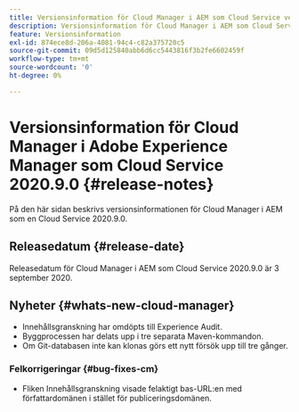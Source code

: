 ```yaml
---
title: Versionsinformation för Cloud Manager i AEM som Cloud Service version 2020.9.0
description: Versionsinformation för Cloud Manager i AEM som Cloud Service version 2020.9.0
feature: Versionsinformation
exl-id: 874ece8d-206a-4081-94c4-c82a375720c5
source-git-commit: 09d5d125840abb6d6cc5443816f3b2fe6602459f
workflow-type: tm+mt
source-wordcount: '0'
ht-degree: 0%

---
```


# Versionsinformation för Cloud Manager i Adobe Experience Manager som Cloud Service 2020.9.0 {#release-notes}

På den här sidan beskrivs versionsinformationen för Cloud Manager i AEM som en Cloud Service 2020.9.0.

## Releasedatum {#release-date}

Releasedatum för Cloud Manager i AEM som Cloud Service 2020.9.0 är 3 september 2020.

## Nyheter {#whats-new-cloud-manager}

* Innehållsgranskning har omdöpts till Experience Audit.
* Byggprocessen har delats upp i tre separata Maven-kommandon.
* Om Git-databasen inte kan klonas görs ett nytt försök upp till tre gånger.

### Felkorrigeringar {#bug-fixes-cm}

* Fliken Innehållsgranskning visade felaktigt bas-URL:en med författardomänen i stället för publiceringsdomänen.
